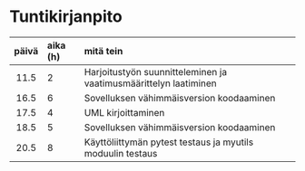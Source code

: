 <h1>Tuntikirjanpito</h1>


| päivä | aika (h) | mitä tein  |
| :----:|:-----| :-----|
| 11.5 | 2 | Harjoitustyön suunnitteleminen ja vaatimusmäärittelyn laatiminen |
| 16.5 | 6 | Sovelluksen vähimmäisversion koodaaminen |
| 17.5 | 4 | UML kirjoittaminen |
| 18.5 | 5 | Sovelluksen vähimmäisversion koodaaminen |
| 20.5 | 8 | Käyttöliittymän pytest testaus ja myutils moduulin testaus |
